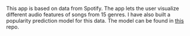 This app is based on data from Spotify. The app lets the user visualize different audio features of songs from 15 genres. I have also built a popularity prediction model for this data. The model can be found in [this](https://github.com/ashwinimarathe/Spotify-Song-Popularity-Prediction) repo. 
